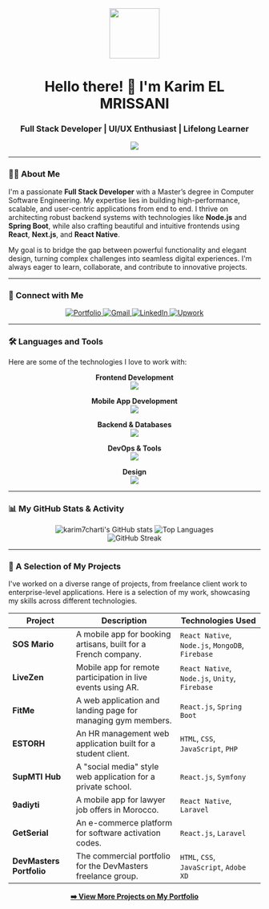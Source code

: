 <!-- 
Hi there! This is a README file for your GitHub profile.
To make it yours, you just need to:
1. Make sure your GitHub username `karim7charti` is correct in the stats links.
2. Replace the placeholder link for LinkedIn with your actual URL.
-->

<div id="header" align="center">
  <img src="https://media.giphy.com/media/M9gbBd9nbDrOTu1Jx5/giphy.gif" width="100"/>
  <h1>
    Hello there! 👋 I'm Karim EL MRISSANI
  </h1>
  <h3>
    Full Stack Developer | UI/UX Enthusiast | Lifelong Learner
  </h3>
  <!-- Typing SVG for dynamic roles -->
  <img src="https://readme-typing-svg.herokuapp.com?font=JetBrains+Mono&size=20&color=945DD6¢er=true&vCenter=true&width=600&lines=I+build+high-performance+web+and+mobile+apps.;I+engineer+robust+backend+solutions.;I+design+intuitive+and+beautiful+user+interfaces." />
</div>

---

### 👨‍💻 About Me

I'm a passionate **Full Stack Developer** with a Master’s degree in Computer Software Engineering. My expertise lies in building high-performance, scalable, and user-centric applications from end to end. I thrive on architecting robust backend systems with technologies like **Node.js** and **Spring Boot**, while also crafting beautiful and intuitive frontends using **React**, **Next.js**, and **React Native**.

My goal is to bridge the gap between powerful functionality and elegant design, turning complex challenges into seamless digital experiences. I'm always eager to learn, collaborate, and contribute to innovative projects.

---

### 🤝 Connect with Me

<div align="center">
  <a href="https://karimelmrissani.netlify.app/" target="_blank">
    <img src="https://img.shields.io/badge/Portfolio-255E63?style=for-the-badge&logo=hugo&logoColor=white" alt="Portfolio"/>
  </a>
  <a href="mailto:karimelmrissani@gmail.com">
    <img src="https://img.shields.io/badge/Gmail-D14836?style=for-the-badge&logo=gmail&logoColor=white" alt="Gmail"/>
  </a>
  <!-- IMPORTANT: Replace with your actual LinkedIn URL -->
  <a href="[YOUR_LINKEDIN_URL]" target="_blank">
    <img src="https://img.shields.io/badge/LinkedIn-0077B5?style=for-the-badge&logo=linkedin&logoColor=white" alt="LinkedIn"/>
  </a>
  <a href="https://www.upwork.com/freelancers/~01c4d56c9f8b3c31e6" target="_blank">
    <img src="https://img.shields.io/badge/Upwork-6FDA44?style=for-the-badge&logo=Upwork&logoColor=white" alt="Upwork"/>
  </a>
</div>

---

### 🛠️ Languages and Tools

Here are some of the technologies I love to work with:

<p align="center">
  <strong>Frontend Development</strong><br/>
  <a href="https://skillicons.dev">
    <img src="https://skillicons.dev/icons?i=react,nextjs,js,ts,html,css,tailwind,mui,redux,sass" />
  </a>
</p>

<p align="center">
  <strong>Mobile App Development</strong><br/>
  <a href="https://skillicons.dev">
    <img src="https://skillicons.dev/icons?i=react,expo,java" />
  </a>
</p>

<p align="center">
  <strong>Backend & Databases</strong><br/>
  <a href="https://skillicons.dev">
    <img src="https://skillicons.dev/icons?i=nodejs,express,spring,cs,dotnet,mongodb,mysql,firebase,sqlite" />
  </a>
</p>

<p align="center">
  <strong>DevOps & Tools</strong><br/>
  <a href="https://skillicons.dev">
    <img src="https://skillicons.dev/icons?i=docker,jenkins,git,gitlab,jira,postman" />
  </a>
</p>

<p align="center">
  <strong>Design</strong><br/>
  <a href="https://skillicons.dev">
    <img src="https://skillicons.dev/icons?i=figma,xd,ps,ai" />
  </a>
</p>

---

### 📊 My GitHub Stats & Activity

<div align="center">
  <img src="https://github-readme-stats.vercel.app/api?username=karim7charti&show_icons=true&locale=en&theme=github_dark&hide_border=true&count_private=true" alt="karim7charti's GitHub stats" />
  <img src="https://github-readme-stats.vercel.app/api/top-langs?username=karim7charti&layout=compact&locale=en&theme=github_dark&hide_border=true&count_private=true" alt="Top Languages" />
</div>

<div align="center">
  <img src="https://github-readme-streak-stats.herokuapp.com/?user=karim7charti&theme=github-dark&hide_border=true" alt="GitHub Streak" />
</div>

---

### 🚀 A Selection of My Projects

I've worked on a diverse range of projects, from freelance client work to enterprise-level applications. Here is a selection of my work, showcasing my skills across different technologies.

| Project                                    | Description                                                          | Technologies Used                               |
| ------------------------------------------ | -------------------------------------------------------------------- | ----------------------------------------------- |
| **SOS Mario**                              | A mobile app for booking artisans, built for a French company.       | `React Native`, `Node.js`, `MongoDB`, `Firebase`  |
| **LiveZen**                                | Mobile app for remote participation in live events using AR.         | `React Native`, `Node.js`, `Unity`, `Firebase`    |
| **FitMe**                                  | A web application and landing page for managing gym members.         | `React.js`, `Spring Boot`                         |
| **ESTORH**                                 | An HR management web application built for a student client.         | `HTML`, `CSS`, `JavaScript`, `PHP`                |
| **SupMTI Hub**                             | A "social media" style web application for a private school.         | `React.js`, `Symfony`                             |
| **9adiyti**                                | A mobile app for lawyer job offers in Morocco.                       | `React Native`, `Laravel`                         |
| **GetSerial**                              | An e-commerce platform for software activation codes.                | `React.js`, `Laravel`                             |
| **DevMasters Portfolio**                   | The commercial portfolio for the DevMasters freelance group.         | `HTML`, `CSS`, `JavaScript`, `Adobe XD`           |

<div align="center">
  <a href="https://karimelmrissani.netlify.app/#portfolio" target="_blank">
    <strong>➡️ View More Projects on My Portfolio</strong>
  </a>
</div>